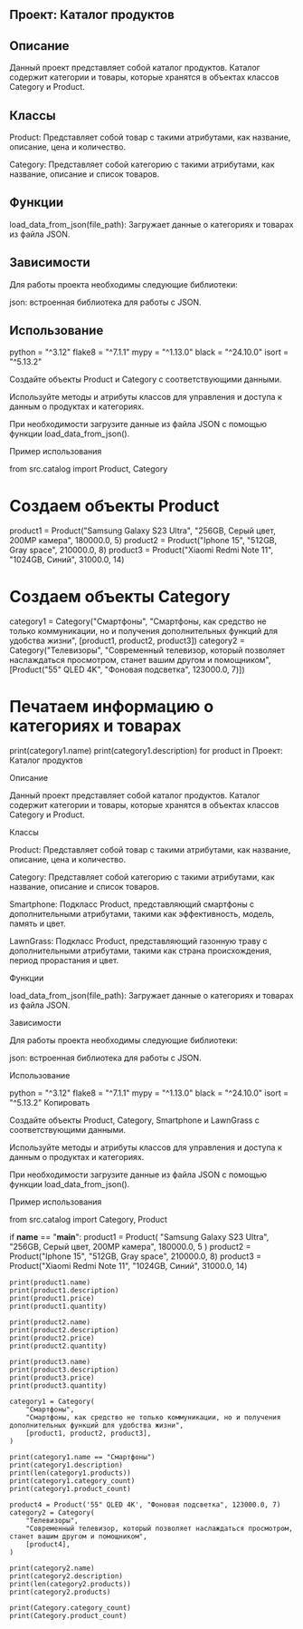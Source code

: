 ## Проект: Каталог продуктов


## Описание
Данный проект представляет собой каталог продуктов.
Каталог содержит категории и товары, которые хранятся в объектах классов Category и Product.

## Классы
Product: Представляет собой товар с такими атрибутами, как название, описание, цена и количество.

Category: Представляет собой категорию с такими атрибутами, как название, описание и список товаров.

## Функции
load_data_from_json(file_path): Загружает данные о категориях и товарах из файла JSON.

## Зависимости
Для работы проекта необходимы следующие библиотеки:

json: встроенная библиотека для работы с JSON.

## Использование
python = "^3.12"
flake8 = "^7.1.1"
mypy = "^1.13.0"
black = "^24.10.0"
isort = "^5.13.2"

Создайте объекты Product и Category с соответствующими данными.

Используйте методы и атрибуты классов для управления и доступа к данным о продуктах и категориях.

При необходимости загрузите данные из файла JSON с помощью функции load_data_from_json().

Пример использования

from src.catalog import Product, Category

# Создаем объекты Product
product1 = Product("Samsung Galaxy S23 Ultra", "256GB, Серый цвет, 200MP камера", 180000.0, 5)
product2 = Product("Iphone 15", "512GB, Gray space", 210000.0, 8)
product3 = Product("Xiaomi Redmi Note 11", "1024GB, Синий", 31000.0, 14)

# Создаем объекты Category
category1 = Category("Смартфоны",
                         "Смартфоны, как средство не только коммуникации, но и получения дополнительных функций для удобства жизни",
                         [product1, product2, product3])
category2 = Category("Телевизоры",
                         "Современный телевизор, который позволяет наслаждаться просмотром, станет вашим другом и помощником",
                         [Product("55\" QLED 4K", "Фоновая подсветка", 123000.0, 7)])

# Печатаем информацию о категориях и товарах
print(category1.name)
print(category1.description)
for product in Проект: Каталог продуктов

Описание

Данный проект представляет собой каталог продуктов.
Каталог содержит категории и товары, которые хранятся в объектах классов Category и Product.


Классы

Product: Представляет собой товар с такими атрибутами, как название, описание, цена и количество.


Category: Представляет собой категорию с такими атрибутами, как название, описание и список товаров.


Smartphone: Подкласс Product, представляющий смартфоны с дополнительными атрибутами, такими как эффективность, модель, память и цвет.


LawnGrass: Подкласс Product, представляющий газонную траву с дополнительными атрибутами, такими как страна происхождения, период прорастания и цвет.


Функции

load_data_from_json(file_path): Загружает данные о категориях и товарах из файла JSON.


Зависимости

Для работы проекта необходимы следующие библиотеки:



json: встроенная библиотека для работы с JSON.


Использование

python = "^3.12"
flake8 = "^7.1.1"
mypy = "^1.13.0"
black = "^24.10.0"
isort = "^5.13.2"
Копировать

Создайте объекты Product, Category, Smartphone и LawnGrass с соответствующими данными.


Используйте методы и атрибуты классов для управления и доступа к данным о продуктах и категориях.


При необходимости загрузите данные из файла JSON с помощью функции load_data_from_json().


Пример использования


from src.catalog import Category, Product

if __name__ == "__main__":
    product1 = Product(
        "Samsung Galaxy S23 Ultra", "256GB, Серый цвет, 200MP камера", 180000.0, 5
    )
    product2 = Product("Iphone 15", "512GB, Gray space", 210000.0, 8)
    product3 = Product("Xiaomi Redmi Note 11", "1024GB, Синий", 31000.0, 14)

    print(product1.name)
    print(product1.description)
    print(product1.price)
    print(product1.quantity)

    print(product2.name)
    print(product2.description)
    print(product2.price)
    print(product2.quantity)

    print(product3.name)
    print(product3.description)
    print(product3.price)
    print(product3.quantity)

    category1 = Category(
        "Смартфоны",
        "Смартфоны, как средство не только коммуникации, но и получения дополнительных функций для удобства жизни",
        [product1, product2, product3],
    )

    print(category1.name == "Смартфоны")
    print(category1.description)
    print(len(category1.products))
    print(category1.category_count)
    print(category1.product_count)

    product4 = Product('55" QLED 4K', "Фоновая подсветка", 123000.0, 7)
    category2 = Category(
        "Телевизоры",
        "Современный телевизор, который позволяет наслаждаться просмотром, станет вашим другом и помощником",
        [product4],
    )

    print(category2.name)
    print(category2.description)
    print(len(category2.products))
    print(category2.products)

    print(Category.category_count)
    print(Category.product_count)
